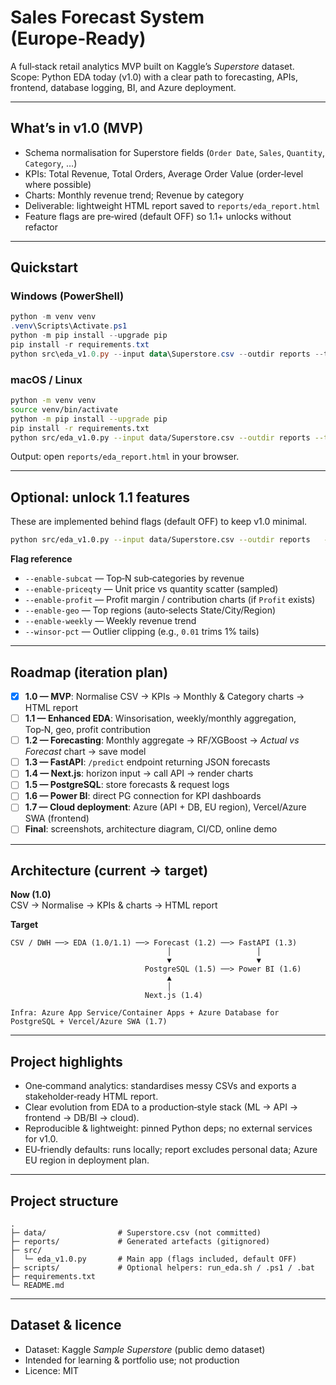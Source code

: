 # Sales Forecast System (Europe‑Ready)

A full‑stack retail analytics MVP built on Kaggle’s *Superstore* dataset.  
Scope: Python EDA today (v1.0) with a clear path to forecasting, APIs, frontend, database logging, BI, and Azure deployment.

---

## What’s in v1.0 (MVP)

- Schema normalisation for Superstore fields (`Order Date`, `Sales`, `Quantity`, `Category`, …)
- KPIs: Total Revenue, Total Orders, Average Order Value (order‑level where possible)
- Charts: Monthly revenue trend; Revenue by category
- Deliverable: lightweight HTML report saved to `reports/eda_report.html`
- Feature flags are pre‑wired (default OFF) so 1.1+ unlocks without refactor

---

## Quickstart

### Windows (PowerShell)
```powershell
python -m venv venv
.venv\Scripts\Activate.ps1
python -m pip install --upgrade pip
pip install -r requirements.txt
python src\eda_v1.0.py --input data\Superstore.csv --outdir reports --title "Retail EDA — MVP 1.0"
```

### macOS / Linux
```bash
python -m venv venv
source venv/bin/activate
python -m pip install --upgrade pip
pip install -r requirements.txt
python src/eda_v1.0.py --input data/Superstore.csv --outdir reports --title "Retail EDA — MVP 1.0"
```

Output: open `reports/eda_report.html` in your browser.

---

## Optional: unlock 1.1 features

These are implemented behind flags (default OFF) to keep v1.0 minimal.

```bash
python src/eda_v1.0.py --input data/Superstore.csv --outdir reports   --enable-subcat 1 --enable-priceqty 1 --enable-profit 1   --enable-geo 1 --enable-weekly 1 --winsor-pct 0.01
```

**Flag reference**

- `--enable-subcat` — Top‑N sub‑categories by revenue
- `--enable-priceqty` — Unit price vs quantity scatter (sampled)
- `--enable-profit` — Profit margin / contribution charts (if `Profit` exists)
- `--enable-geo` — Top regions (auto‑selects State/City/Region)
- `--enable-weekly` — Weekly revenue trend
- `--winsor-pct` — Outlier clipping (e.g., `0.01` trims 1% tails)

---

## Roadmap (iteration plan)

- [x] **1.0 — MVP**: Normalise CSV → KPIs → Monthly & Category charts → HTML report
- [ ] **1.1 — Enhanced EDA**: Winsorisation, weekly/monthly aggregation, Top‑N, geo, profit contribution
- [ ] **1.2 — Forecasting**: Monthly aggregate → RF/XGBoost → *Actual vs Forecast* chart → save model
- [ ] **1.3 — FastAPI**: `/predict` endpoint returning JSON forecasts
- [ ] **1.4 — Next.js**: horizon input → call API → render charts
- [ ] **1.5 — PostgreSQL**: store forecasts & request logs
- [ ] **1.6 — Power BI**: direct PG connection for KPI dashboards
- [ ] **1.7 — Cloud deployment**: Azure (API + DB, EU region), Vercel/Azure SWA (frontend)
- [ ] **Final**: screenshots, architecture diagram, CI/CD, online demo

---

## Architecture (current → target)

**Now (1.0)**  
CSV → Normalise → KPIs & charts → HTML report

**Target**  
```text
CSV / DWH ──> EDA (1.0/1.1) ──> Forecast (1.2) ──> FastAPI (1.3)
                                   │                   │
                                   ▼                   ▼
                              PostgreSQL (1.5) ──> Power BI (1.6)
                                   ▲
                                   │
                              Next.js (1.4)

Infra: Azure App Service/Container Apps + Azure Database for PostgreSQL + Vercel/Azure SWA (1.7)
```

---

## Project highlights

- One‑command analytics: standardises messy CSVs and exports a stakeholder‑ready HTML report.
- Clear evolution from EDA to a production‑style stack (ML → API → frontend → DB/BI → cloud).
- Reproducible & lightweight: pinned Python deps; no external services for v1.0.
- EU‑friendly defaults: runs locally; report excludes personal data; Azure EU region in deployment plan.

---

## Project structure

```text
.
├─ data/                # Superstore.csv (not committed)
├─ reports/             # Generated artefacts (gitignored)
├─ src/
│  └─ eda_v1.0.py       # Main app (flags included, default OFF)
├─ scripts/             # Optional helpers: run_eda.sh / .ps1 / .bat
├─ requirements.txt
└─ README.md
```

---

## Dataset & licence

- Dataset: Kaggle *Sample Superstore* (public demo dataset)
- Intended for learning & portfolio use; not production
- Licence: MIT
